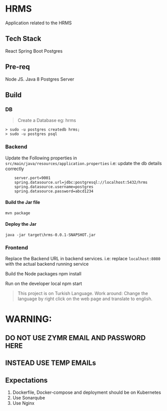 # HRMS
Application related to the HRMS
## Tech Stack
React
Spring Boot
Postgres
## Pre-req
Node JS.
Java 8
Postgres Server

## Build
### DB
> Create a Database eg: hrms
``` 
> sudo -u postgres createdb hrms;
> sudo -u postgres psql
```
### Backend

Update the Following properties in `src/main/java/resources/application.properties`
i.e: update the db details correctly
```
    server.port=9001
    spring.datasource.url=jdbc:postgresql://localhost:5432/hrms
    spring.datasource.username=postgres
    spring.datasource.password=abcd1234
```
#### Build the Jar file
``` mvn package ```
#### Deploy the Jar
``` java -jar target\hrms-0.0.1-SNAPSHOT.jar ```
### Frontend
Replace the Backend URL in backend services.
i.e: replace `localhost:8080` with the actual backend running service 

Build the Node packages
npm install

Run on the developer local
npm start

> This project is on Turkish Language. 
> Work around: Change the language by right click on the web page and translate to english.

# WARNING:
## DO NOT USE ZYMR EMAIL AND PASSWORD HERE
## INSTEAD USE TEMP EMAILs

## Expectations
1. Dockerfile, Docker-compose and deployment should be on Kubernetes
2. Use Sonarqube
3. Use Nginx